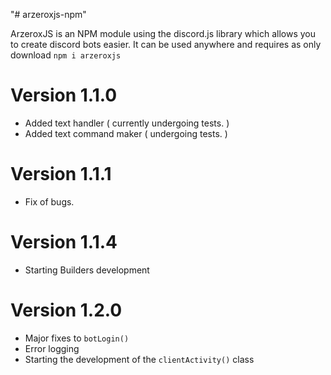 "# arzeroxjs-npm"

ArzeroxJS is an NPM module using the discord.js library which allows you to create discord bots easier. It can be used anywhere and requires as only download `npm i arzeroxjs`

# Version 1.1.0

- Added text handler ( currently undergoing tests. )
- Added text command maker ( undergoing tests. )

# Version 1.1.1

- Fix of bugs.

# Version 1.1.4

- Starting Builders development

# Version 1.2.0

- Major fixes to `botLogin()`
- Error logging
- Starting the development of the `clientActivity()` class
